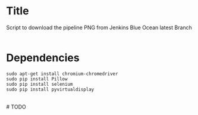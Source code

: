 # Title<br>
Script to download the pipeline PNG from Jenkins Blue Ocean latest Branch<br>
<br>
# Dependencies<br>
```
sudo apt-get install chromium-chromedriver
sudo pip install Pillow
sudo pip install selenium
sudo pip install pyvirtualdisplay
```
<br>
# TODO<br>
<br>
